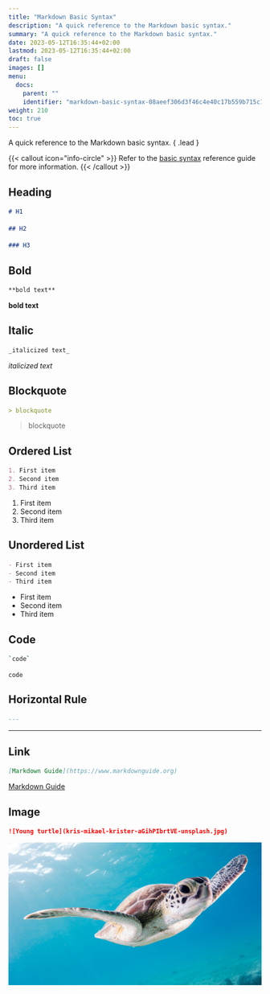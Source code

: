 ```yaml
---
title: "Markdown Basic Syntax"
description: "A quick reference to the Markdown basic syntax."
summary: "A quick reference to the Markdown basic syntax."
date: 2023-05-12T16:35:44+02:00
lastmod: 2023-05-12T16:35:44+02:00
draft: false
images: []
menu:
  docs:
    parent: ""
    identifier: "markdown-basic-syntax-08aeef306d3f46c4e40c17b559b715c1"
weight: 210
toc: true
---
```


A quick reference to the Markdown basic syntax.
{ .lead }

{{< callout icon="info-circle" >}}
Refer to the [basic syntax](https://www.markdownguide.org/basic-syntax) reference guide for more information.
{{< /callout >}}

## Heading

```md
# H1

## H2

### H3
```

## Bold

```md
**bold text**
```

**bold text**

## Italic

```md
_italicized text_
```

_italicized text_

## Blockquote

```md
> blockquote
```

> blockquote

## Ordered List

```md
1. First item
2. Second item
3. Third item
```

1. First item
2. Second item
3. Third item

## Unordered List

```md
- First item
- Second item
- Third item
```

- First item
- Second item
- Third item

## Code

```bash
`code`
```

`code`

## Horizontal Rule

```md
---
```

---

## Link

```md
[Markdown Guide](https://www.markdownguide.org)
```

[Markdown Guide](https://www.markdownguide.org)

## Image

```md
![Young turtle](kris-mikael-krister-aGihPIbrtVE-unsplash.jpg)
```

![Young turtle](kris-mikael-krister-aGihPIbrtVE-unsplash.jpg)
